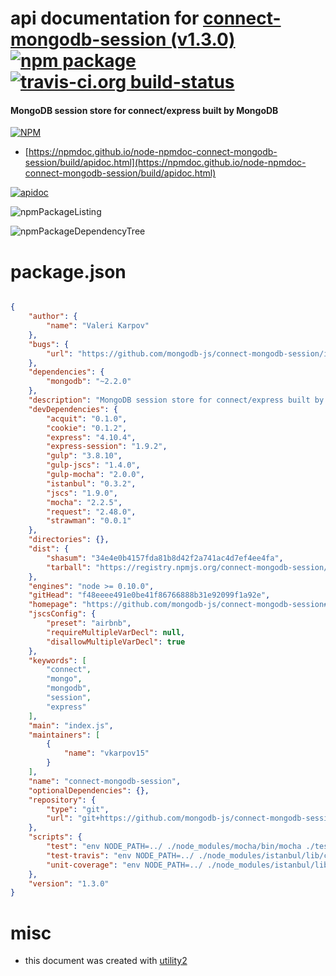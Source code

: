 # api documentation for  [connect-mongodb-session (v1.3.0)](https://github.com/mongodb-js/connect-mongodb-session#readme)  [![npm package](https://img.shields.io/npm/v/npmdoc-connect-mongodb-session.svg?style=flat-square)](https://www.npmjs.org/package/npmdoc-connect-mongodb-session) [![travis-ci.org build-status](https://api.travis-ci.org/npmdoc/node-npmdoc-connect-mongodb-session.svg)](https://travis-ci.org/npmdoc/node-npmdoc-connect-mongodb-session)
#### MongoDB session store for connect/express built by MongoDB

[![NPM](https://nodei.co/npm/connect-mongodb-session.png?downloads=true&downloadRank=true&stars=true)](https://www.npmjs.com/package/connect-mongodb-session)

- [https://npmdoc.github.io/node-npmdoc-connect-mongodb-session/build/apidoc.html](https://npmdoc.github.io/node-npmdoc-connect-mongodb-session/build/apidoc.html)

[![apidoc](https://npmdoc.github.io/node-npmdoc-connect-mongodb-session/build/screenCapture.buildCi.browser.%252Ftmp%252Fbuild%252Fapidoc.html.png)](https://npmdoc.github.io/node-npmdoc-connect-mongodb-session/build/apidoc.html)

![npmPackageListing](https://npmdoc.github.io/node-npmdoc-connect-mongodb-session/build/screenCapture.npmPackageListing.svg)

![npmPackageDependencyTree](https://npmdoc.github.io/node-npmdoc-connect-mongodb-session/build/screenCapture.npmPackageDependencyTree.svg)



# package.json

```json

{
    "author": {
        "name": "Valeri Karpov"
    },
    "bugs": {
        "url": "https://github.com/mongodb-js/connect-mongodb-session/issues"
    },
    "dependencies": {
        "mongodb": "~2.2.0"
    },
    "description": "MongoDB session store for connect/express built by MongoDB",
    "devDependencies": {
        "acquit": "0.1.0",
        "cookie": "0.1.2",
        "express": "4.10.4",
        "express-session": "1.9.2",
        "gulp": "3.8.10",
        "gulp-jscs": "1.4.0",
        "gulp-mocha": "2.0.0",
        "istanbul": "0.3.2",
        "jscs": "1.9.0",
        "mocha": "2.2.5",
        "request": "2.48.0",
        "strawman": "0.0.1"
    },
    "directories": {},
    "dist": {
        "shasum": "34e4e0b4157fda81b8d42f2a741ac4d7ef4ee4fa",
        "tarball": "https://registry.npmjs.org/connect-mongodb-session/-/connect-mongodb-session-1.3.0.tgz"
    },
    "engines": "node >= 0.10.0",
    "gitHead": "f48eeee491e0be41f86766888b31e92099f1a92e",
    "homepage": "https://github.com/mongodb-js/connect-mongodb-session#readme",
    "jscsConfig": {
        "preset": "airbnb",
        "requireMultipleVarDecl": null,
        "disallowMultipleVarDecl": true
    },
    "keywords": [
        "connect",
        "mongo",
        "mongodb",
        "session",
        "express"
    ],
    "main": "index.js",
    "maintainers": [
        {
            "name": "vkarpov15"
        }
    ],
    "name": "connect-mongodb-session",
    "optionalDependencies": {},
    "repository": {
        "type": "git",
        "url": "git+https://github.com/mongodb-js/connect-mongodb-session.git"
    },
    "scripts": {
        "test": "env NODE_PATH=../ ./node_modules/mocha/bin/mocha ./test/*.test.js",
        "test-travis": "env NODE_PATH=../ ./node_modules/istanbul/lib/cli.js cover ./node_modules/mocha/bin/_mocha -- -R spec ./test/*.test.js",
        "unit-coverage": "env NODE_PATH=../ ./node_modules/istanbul/lib/cli.js cover ./node_modules/mocha/bin/_mocha -- -R spec ./test/unit.test.js"
    },
    "version": "1.3.0"
}
```



# misc
- this document was created with [utility2](https://github.com/kaizhu256/node-utility2)
